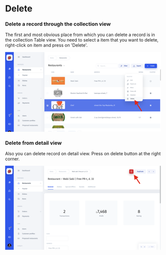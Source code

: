 # Delete

### Delete a record through the collection view

The first and most obvious place from which you can delete a record is in the collection Table view. You need to select a item that you want to delete, right-click on item and  press on 'Delete'.

![](../.gitbook/assets/snimok-ekrana-2019-01-15-v-19.11.01%20%281%29.png)

### Delete from detail view

Also you can delete record on detail view. Press on delete button at the right corner.

![](../.gitbook/assets/snimok-ekrana-2019-01-15-v-19.11.28%20%281%29.png)



